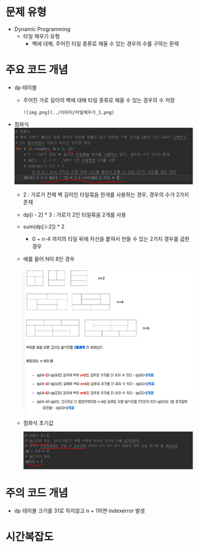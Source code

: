 # 문제 유형 
- Dynamic Programming
  - 타일 채우기 유형 
    - 벽에 대해, 주어진 타일 종류로 채울 수 있는 경우의 수를 구하는 문제

# 주요 코드 개념
- dp 테이블
  - 주어진 가로 길이의 벽에 대해 타일 종류로 채울 수 있는 경우의 수 저장
    
        ![img.png](../이미지/타일채우기_1.png)
  
- 점화식
    ![img_2.png](../이미지/타일채우기_3.png)
  
  - 2 : 가로가 전체 벽 길이인 타일묶음 한개를 사용하는 경우, 경우의 수가 2가지 존재
  - dp[i - 2] * 3 : 가로가 2인 타일묶음 2개를 사용
  - sum(dp[:i-2]) * 2
    - 0 ~ n-4 까지의 타일 뒤에 자신을 붙혀서 만들 수 있는 2가지 경우를 곱한 경우
  - 예를 들어 N이 8인 경우
    
    ![img_3.png](../이미지/타일채우기_4.png)
    
  - 점화식 초기값

    ![img_1.png](../이미지/타일채우기_2.png)

# 주의 코드 개념
- dp 테이블 크기를 31로 하지않고 n + 1하면 indexerror 발생
  
# 시간복잡도